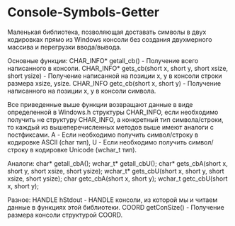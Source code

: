 # Console-Symbols-Getter
Маленькая библиотека, позволяющая доставать символы в двух кодировках прямо из Windows консоли без создания двухмерного массива и перегрузки ввода/вывода.

Основные функции:
CHAR_INFO* getall_cb() - Получение всего написанного в консоли.
CHAR_INFO* gets_cb(short x, short y, short xsize, short ysize) - Получение написанной на позиции x, y в консоли строки размера xsize, ysize.
CHAR_INFO getc_cb(short x, short y) - Получение написанного на позиции x, y в консоли символа.

Все приведенные выше функции возвращают данные в виде определенной в Windows.h структуры CHAR_INFO, если необходимо получить не структуру CHAR_INFO, а конкретный тип символа/строки, то каждый из вышеперечисленных методов выше имеют аналоги с постфиксами. A - Если необходимо получить символ/строку в кодировке ASCII (char тип), U - Если необходимо получить символ/строку в кодировке Unicode (wchar_t тип).

Аналоги:
char* getall_cbA();
wchar_t* getall_cbU();
char* gets_cbA(short x, short y, short xsize, short ysize);
wchar_t* gets_cbU(short x, short y, short xsize, short ysize);
char getc_cbA(short x, short y);
wchar_t getc_cbU(short x, short y);

Разное:
HANDLE hStdout - HANDLE консоли, из которой мы и читаем данные в функциях этой библиотеки.
COORD getConSize() - Получение размера консоли структурой COORD.

